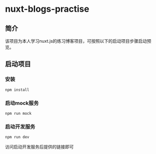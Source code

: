 # nuxt-blogs-practise

## 简介
该项目为本人学习nuxt.js的练习博客项目，可按照以下的启动项目步骤启动预览。

## 启动项目

### 安装
```
npm install 
```
### 启动mock服务
```$xslt
npm run mock
``` 
### 启动开发服务
```$xslt
npm run dev
```
访问启动开发服务后提供的链接即可

